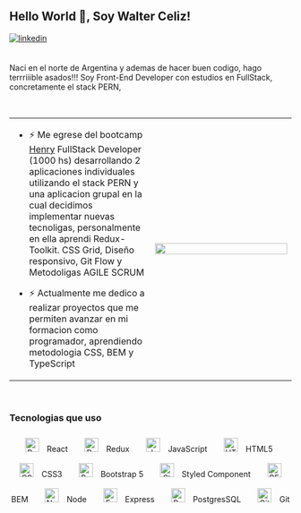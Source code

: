 ## Hello World 👋, Soy Walter Celiz!  
  
<a href="https://linkedin.com/in/walter-celiz" target="_blank">
<img src=https://img.shields.io/badge/linkedin-%231E77B5.svg?&style=for-the-badge&logo=linkedin&logoColor=white alt=linkedin style="margin-bottom: 5px;" />
</a>  
  
<br/> 
<br/>  


Naci en el norte de Argentina y ademas de hacer buen codigo, hago terrriiible asados!!! 
Soy Front-End Developer con estudios en FullStack, concretamente el stack PERN,   
  

<br/>  

<table><tr><td valign="top" width="50%">

- ⚡ Me egrese del bootcamp [Henry](https://www.soyhenry.com/) FullStack Developer (1000 hs) desarrollando 2 aplicaciones  individuales utilizando el stack PERN y una aplicacion grupal en la cual decidimos implementar nuevas tecnoligas, personalmente en ella aprendi Redux-Toolkit. CSS Grid, Diseño responsivo, Git Flow y Metodoligas AGILE SCRUM   
  

- ⚡ Actualmente me dedico a realizar proyectos que me permiten avanzar en mi formacion como programador, aprendiendo metodologia CSS, BEM y TypeScript  


</td><td valign="center" width="50%">

<div align="center">
<img src="https://rishavanand.github.io/static/images/greetings.gif" align="center" style="width: 100%" />
</div>  


</td></tr></table>  

<br/>  



### Tecnologias que uso  
<div align="center">  
  <p align="center">
            <a href="https://reactjs.org/" target="_blank"><img style="margin: 10px"
                    src="https://profilinator.rishav.dev/skills-assets/react-original-wordmark.svg" alt="React"
                    height="25" /></a>
            React &nbsp;&nbsp;&nbsp;
            <a href="https://redux.js.org/" target="_blank"><img style="margin: 10px"
                    src="https://profilinator.rishav.dev/skills-assets/redux-original.svg" alt="Redux"
                    height="25" /></a>
            Redux &nbsp;&nbsp;&nbsp;
            <a href="https://www.javascript.com/" target="_blank"><img style="margin: 10px"
                    src="https://profilinator.rishav.dev/skills-assets/javascript-original.svg" alt="JavaScript"
                    height="25" /></a>
            JavaScript &nbsp;&nbsp;&nbsp;
            <a href="https://en.wikipedia.org/wiki/HTML5" target="_blank"><img style="margin: 10px"
                    src="https://profilinator.rishav.dev/skills-assets/html5-original-wordmark.svg" alt="HTML5"
                    height="25" /></a>
            HTML5 &nbsp;&nbsp;&nbsp;
            <a href="https://www.w3schools.com/css/" target="_blank"><img style="margin: 10px"
                    src="https://profilinator.rishav.dev/skills-assets/css3-original-wordmark.svg" alt="CSS3"
                    height="25" /></a>
            CSS3 &nbsp;&nbsp;&nbsp;
            <a href="https://getbootstrap.com/doc/" target="_blank"><img style="margin: 10px"
                    src="https://profilinator.rishav.dev/skills-assets/bootstrap-plain.svg" alt="Bootstrap"
                    height="25" /></a>
            Bootstrap 5 &nbsp;&nbsp;&nbsp;
            <a href="https://styled-components.com/" target="_blank"><img style="margin: 10px"
                    src="https://profilinator.rishav.dev/skills-assets/styled-components.png" alt="Styled Components"
                    height="25" /></a>
            Styled Component &nbsp;&nbsp;&nbsp;
            <a href="http://getbem.com/" target="_blank"><img style="margin: 10px"
                    src="https://profilinator.rishav.dev/skills-assets/bem.svg" alt="BEM" height="25" /></a>
            BEM &nbsp;&nbsp;&nbsp;
            <a href="https://nodejs.org/" target="_blank"><img style="margin: 10px"
                    src="https://profilinator.rishav.dev/skills-assets/nodejs-original-wordmark.svg" alt="Node.js"
                    height="25" /></a>
            Node &nbsp;&nbsp;&nbsp;
            <a href="https://expressjs.com/" target="_blank"><img style="margin: 10px"
                    src="https://profilinator.rishav.dev/skills-assets/express-original-wordmark.svg" alt="Express.js"
                    height="25" /></a>
            Express &nbsp;&nbsp;&nbsp;
            <a href="https://www.postgresql.org/" target="_blank"><img style="margin: 10px"
                    src="https://profilinator.rishav.dev/skills-assets/postgresql-original-wordmark.svg"
                    alt="PostgreSQL" height="25" /></a>
            PostgresSQL &nbsp;&nbsp;&nbsp;
            <a href="https://github.com/" target="_blank"><img style="margin: 10px"
                    src="https://profilinator.rishav.dev/skills-assets/git-scm-icon.svg" alt="Git" height="25" /></a>
            Git &nbsp;&nbsp;&nbsp;
        </p>
</div>  

<br/>  


